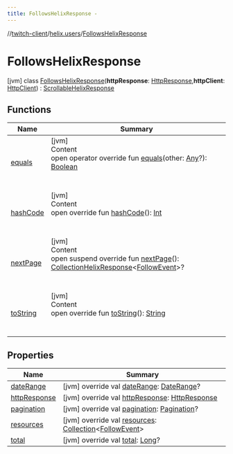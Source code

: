 ```yaml
---
title: FollowsHelixResponse -
---
```

//[twitch-client](../../index.md)/[helix.users](../index.md)/[FollowsHelixResponse](index.md)



# FollowsHelixResponse  
 [jvm] class [FollowsHelixResponse](index.md)(**httpResponse**: [HttpResponse](),**httpClient**: [HttpClient]()) : [ScrollableHelixResponse](../../helix.http.model/-scrollable-helix-response/index.md)   


## Functions  
  
|  Name|  Summary| 
|---|---|
| [equals](https://kotlinlang.org/api/latest/jvm/stdlib/kotlin/-any/equals.html)| [jvm]  <br>Content  <br>open operator override fun [equals](https://kotlinlang.org/api/latest/jvm/stdlib/kotlin/-any/equals.html)(other: [Any](https://kotlinlang.org/api/latest/jvm/stdlib/kotlin/-any/index.html)?): [Boolean](https://kotlinlang.org/api/latest/jvm/stdlib/kotlin/-boolean/index.html)  <br><br><br>
| [hashCode](https://kotlinlang.org/api/latest/jvm/stdlib/kotlin/-any/hash-code.html)| [jvm]  <br>Content  <br>open override fun [hashCode](https://kotlinlang.org/api/latest/jvm/stdlib/kotlin/-any/hash-code.html)(): [Int](https://kotlinlang.org/api/latest/jvm/stdlib/kotlin/-int/index.html)  <br><br><br>
| [nextPage](next-page.md)| [jvm]  <br>Content  <br>open suspend override fun [nextPage](next-page.md)(): [CollectionHelixResponse](../../helix.http.model/-collection-helix-response/index.md)<[FollowEvent](../../helix.users.model/-follow-event/index.md)>?  <br><br><br>
| [toString](https://kotlinlang.org/api/latest/jvm/stdlib/kotlin/-any/to-string.html)| [jvm]  <br>Content  <br>open override fun [toString](https://kotlinlang.org/api/latest/jvm/stdlib/kotlin/-any/to-string.html)(): [String](https://kotlinlang.org/api/latest/jvm/stdlib/kotlin/-string/index.html)  <br><br><br>


## Properties  
  
|  Name|  Summary| 
|---|---|
| [dateRange](index.md#helix.users/FollowsHelixResponse/dateRange/#/PointingToDeclaration/)|  [jvm] override val [dateRange](index.md#helix.users/FollowsHelixResponse/dateRange/#/PointingToDeclaration/): [DateRange](../../helix.http.model/-date-range/index.md)?   <br>
| [httpResponse](index.md#helix.users/FollowsHelixResponse/httpResponse/#/PointingToDeclaration/)|  [jvm] override val [httpResponse](index.md#helix.users/FollowsHelixResponse/httpResponse/#/PointingToDeclaration/): [HttpResponse]()   <br>
| [pagination](index.md#helix.users/FollowsHelixResponse/pagination/#/PointingToDeclaration/)|  [jvm] override val [pagination](index.md#helix.users/FollowsHelixResponse/pagination/#/PointingToDeclaration/): [Pagination](../../helix.http.model/-pagination/index.md)?   <br>
| [resources](index.md#helix.users/FollowsHelixResponse/resources/#/PointingToDeclaration/)|  [jvm] override val [resources](index.md#helix.users/FollowsHelixResponse/resources/#/PointingToDeclaration/): [Collection](https://kotlinlang.org/api/latest/jvm/stdlib/kotlin.collections/-collection/index.html)<[FollowEvent](../../helix.users.model/-follow-event/index.md)>   <br>
| [total](index.md#helix.users/FollowsHelixResponse/total/#/PointingToDeclaration/)|  [jvm] override val [total](index.md#helix.users/FollowsHelixResponse/total/#/PointingToDeclaration/): [Long](https://kotlinlang.org/api/latest/jvm/stdlib/kotlin/-long/index.html)?   <br>

